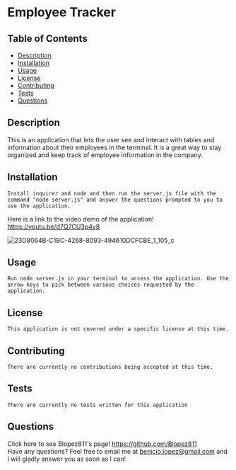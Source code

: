 # Employee Tracker
  
  ## Table of Contents
  * [Description](https://github.com/Blopez811/employee-tracker#description)
  * [Installation](https://github.com/Blopez811/employee-tracker#installation)
  * [Usage](https://github.com/Blopez811/employee-tracker#usage)
  * [License](https://github.com/Blopez811/employee-tracker#license)
  * [Contributing](https://github.com/Blopez811/employee-tracker#contributing)
  * [Tests](https://github.com/Blopez811/employee-tracker#tests)
  * [Questions](https://github.com/Blopez811/employee-tracker#questions)

  ## Description
   This is an application that lets the user see and interact with  tables and information about their employees in the terminal. It is a great way to stay organized and keep track of employee information in the company. 

  ## Installation
    Install inquirer and node and then run the server.js file with the command "node server.js" and answer the questions prompted to you to use the application.

Here is a link to the video demo of the application! https://youtu.be/d7Q7CU3p4y8

![23D8064B-C1BC-4268-8093-494610DCFCBE_1_105_c](https://user-images.githubusercontent.com/84877211/133953473-e491de70-1005-43bf-81c2-5b1ef3463cf2.jpeg)


  ## Usage
    Run node server.js in your terminal to access the application. Use the arrow keys to pick between various choices requested by the application.

  ## License  
    This application is not covered under a specific license at this time.
  ## Contributing
    There are currently no contributions being accepted at this time.

  ## Tests
    There are currently no tests written for this application

  ## Questions
  Click here to see Blopez811's page! https://github.com/Blopez811  
  Have any questions? Feel free to email me at benicio.lopez@gmail.com and I will gladly answer you as soon as I can!
